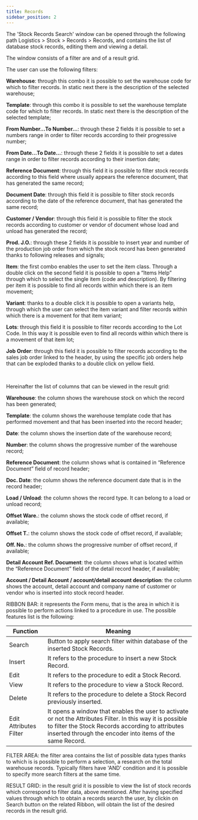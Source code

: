 ```yaml
---
title: Records
sidebar_position: 2
---
```


The 'Stock Records Search' window can be opened through the following path Logistics > Stock > Records > Records, and contains the list of database stock records, editing them and viewing a detail.

The window consists of a filter are and of a result grid.

The user can use the following filters:

**Warehouse**: through this combo it is possible to set the warehouse code for which to filter records. In static next there is the description of the selected warehouse;

**Template**: through this combo it is possible to set the warehouse template code for which to filter records. In static next there is the description of the selected template;

**From Number…To Number…**: through these 2 fields it is possible to set a numbers range in order to filter records according to their progressive number;

**From Date…To Date…**: through these 2 fields it is possible to set a dates range in order to filter records according to their insertion date;

**Reference Document**: through this field it is possible to filter stock records according to this field where usually appears the reference document, that has generated the same record;

**Document Date**: through this field it is possible to filter stock records according to the date of the reference document, that has generated the same record;

**Customer / Vendor**: through this field it is possible to filter the stock records according to customer or vendor of document whose load and unload has generated the record;

**Prod. J.O.**: through these 2 fields it is possible to insert year and number of the production job order from which the stock record has been generated thanks to following releases and signals;

**Item**: the first combo enables the user to set the item class. Through a double click on the second field it is possible to open a “Items Help” through which to select the single item (code and description). By filtering per item it is possible to find all records within which there is an item movement;

**Variant**: thanks to a double click it is possible to open a variants help, through which the user can select the item variant and filter records within which there is a movement for that item variant;

**Lots**: through this field it is possible to filter records according to the Lot Code. In this way it is possible even to find all records within which there is a movement of that item lot;

**Job Order**: through this field it is possible to filter records according to the sales job order linked to the header, by using the specific job orders help that can be exploded thanks to a double click on yellow field.

 

Hereinafter the list of columns that can be viewed in the result grid:

**Warehouse**: the column shows the warehouse stock on which the record has been generated;

**Template**: the column shows the warehouse template code that has performed movement and that has been inserted into the record header;

**Date**: the column shows the insertion date of the warehouse record;

**Number**: the column shows the progressive number of the warehouse record;

**Reference Document**: the column shows what is contained in “Reference Document” field of record header;

**Doc. Date**: the column shows the reference document date that is in the record header;

**Load / Unload**: the column shows the record type. It can belong to a load or unload record;

**Offset Ware.**: the column shows the stock code of offset record, if available;

**Offset T.**: the column shows the stock code of offset record, if available;

**Off. No.**: the column shows the progressive number of offset record, if available;

**Detail Account Ref. Document**: the column shows what is located within the “Reference Document” field of the detail record header, if available;

**Account / Detail Account / account/detail account description**: the column shows the account, detail account and company name of customer or vendor who is inserted into stock record header. 

RIBBON BAR: it represents the Form menu, that is the area in which it is possible to perform actions linked to a procedure in use. The possible features list is the following: 



| Function | Meaning |
| --- | --- |
| Search  | Button to apply search filter within database of the inserted Stock Records. |
| Insert | It refers to the procedure to insert a new Stock Record. |
| Edit | It refers to the procedure to edit a Stock Record. |
| View | It refers to the procedure to view a Stock Record. |
| Delete | It refers to the procedure to delete a Stock Record previously inserted. |
| Edit Attributes Filter | It opens a window that enables the user to activate or not the Attributes Filter. In this way it is possible to filter the Stock Records according to attributes inserted through the encoder into items of the same Record. |

FILTER AREA: the filter area contains the list of possible data types thanks to which is is possible to perform a selection, a research on the total warehouse records. Typically filters have 'AND' condition and it is possible to specify more search filters at the same time.

RESULT GRID: in the result grid it is possible to view the list of stock records which correspond to filter data, above mentioned. After having specified values through which to obtain a records search the user, by clickin on Search button on the related Ribbon, will obtain the list of the desired records in the result grid.






